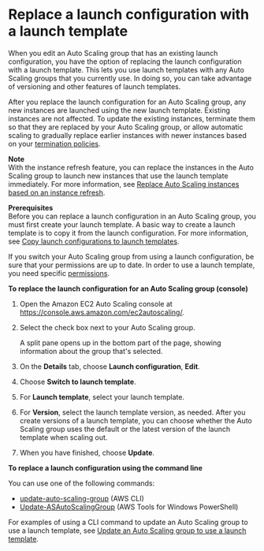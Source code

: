 # Replace a launch configuration with a launch template<a name="replace-launch-config"></a>

When you edit an Auto Scaling group that has an existing launch configuration, you have the option of replacing the launch configuration with a launch template\. This lets you use launch templates with any Auto Scaling groups that you currently use\. In doing so, you can take advantage of versioning and other features of launch templates\. 

After you replace the launch configuration for an Auto Scaling group, any new instances are launched using the new launch template\. Existing instances are not affected\. To update the existing instances, terminate them so that they are replaced by your Auto Scaling group, or allow automatic scaling to gradually replace earlier instances with newer instances based on your [termination policies](as-instance-termination.md)\. 

**Note**  
With the instance refresh feature, you can replace the instances in the Auto Scaling group to launch new instances that use the launch template immediately\. For more information, see [Replace Auto Scaling instances based on an instance refresh](asg-instance-refresh.md)\.

**Prerequisites**  
Before you can replace a launch configuration in an Auto Scaling group, you must first create your launch template\. A basic way to create a launch template is to copy it from the launch configuration\. For more information, see [Copy launch configurations to launch templates](copy-launch-config.md)\.

If you switch your Auto Scaling group from using a launch configuration, be sure that your permissions are up to date\. In order to use a launch template, you need specific [permissions](https://docs.aws.amazon.com/autoscaling/ec2/userguide/LaunchTemplates.html#launch-templates-permissions)\.

**To replace the launch configuration for an Auto Scaling group \(console\)**

1. Open the Amazon EC2 Auto Scaling console at [https://console\.aws\.amazon\.com/ec2autoscaling/](https://console.aws.amazon.com/ec2autoscaling/)\.

1. Select the check box next to your Auto Scaling group\. 

   A split pane opens up in the bottom part of the page, showing information about the group that's selected\. 

1. On the **Details** tab, choose **Launch configuration**, **Edit**\.

1. Choose **Switch to launch template**\.

1. For **Launch template**, select your launch template\.

1. For **Version**, select the launch template version, as needed\. After you create versions of a launch template, you can choose whether the Auto Scaling group uses the default or the latest version of the launch template when scaling out\.

1. When you have finished, choose **Update**\. 

**To replace a launch configuration using the command line**

You can use one of the following commands:
+ [update\-auto\-scaling\-group](https://docs.aws.amazon.com/cli/latest/reference/autoscaling/update-auto-scaling-group.html) \(AWS CLI\)
+ [Update\-ASAutoScalingGroup](https://docs.aws.amazon.com/powershell/latest/reference/items/Update-ASAutoScalingGroup.html) \(AWS Tools for Windows PowerShell\)

For examples of using a CLI command to update an Auto Scaling group to use a launch template, see [Update an Auto Scaling group to use a launch template](examples-launch-templates-aws-cli.md#update-asg-launch-template-cli)\.